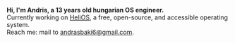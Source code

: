 **Hi, I'm Andris, a 13 years old hungarian OS engineer.**  
Currently working on [HeliOS](https://github.com/helios-official/helios), a free, open-source, and accessible operating system.  
Reach me: mail to andrasbaki6@gmail.com.  
